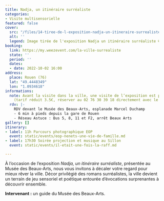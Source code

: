 ```yaml
---
title: Nadja, un itinéraire surréaliste
categories:
- Visite multisensorielle
featured: false
cover:
  src: "/files/14-tiree-de-l-exposition-nadja-un-itineraire-surrealiste-rmm.jpg"
  alt: ''
  legend: Image tirée de l'exposition Nadja un itinéraire surréaliste ©RMM
booking:
  link: https://my.weezevent.com/la-ville-surrealiste
  state: ''
  period: ''
  dates:
  - date: 2022-10-02 16:00
address:
  place: Rouen (76)
  lat: "49.4448349"
  lon: "1.0934618"
informations:
  note: Avant la visite dans la ville, une visite de l’exposition est possible à 15h
    (tarif réduit 3.5€, réserver au 02 76 30 39 18 directement avec le musée)
  rdv: |-
    RDV devant le Musée des Beaux-Arts, esplanade Marcel Duchamp
    - 6 min à pieds depuis la gare de Rouen
    - Réseau Astuce : Bus 5, 8, 11 et F2, arrêt Beaux Arts
gallery: []
itinerary:
- label: 11h Parcours photographique EOP
  event: static/events/eop-nenets-une-vie-de-famille.md
- label: 17h30 Soirée projection et musique au Sillon
  event: static/events/il-etait-une-fois-la-raff.md

---
```

À l’occasion de l’exposition _Nadja, un itinéraire surréaliste_, présentée au Musée des Beaux-Arts, nous vous invitons à décaler votre regard pour mieux rêver la ville. Décor privilégié des romans surréalistes, la ville devient un terrain de jeu sensoriel et poétique entourée d’évocations surprenantes à découvrir ensemble.

**Intervenant :** un guide du Musée des Beaux-Arts.